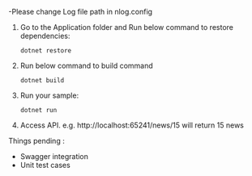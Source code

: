 -Please change Log file path in nlog.config


1. Go to the Application folder and Run below command to restore dependencies:

    ```console
    dotnet restore
	```	

2. Run below command to build command 

    ```console
    dotnet build
    ```

3. Run your sample:

    ```console
    dotnet run
    ```
4. Access API.
   e.g. http://localhost:65241/news/15 will return 15 news

       
Things pending  :
- Swagger integration
- Unit test cases
